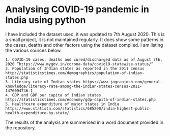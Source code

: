 # Analysing COVID-19 pandemic in India using python

I have included the dataset used, it was updated to 7th August 2020. This is a small project, it is not maintained regularly. It does show some patterns in the cases, deaths and other factors using the dataset compiled. I am listing the various sources below.

    1. COVID-19 cases, deaths and cured/discharged data as of August 7th, 2020 “https://www.mygov.in/corona-data/covid19-statewise-status/”
    2. Population of Indian states as reported in the 2011 census http://statisticstimes.com/demographics/population-of-indian-states.php
    3. Literacy rate of Indian states https://www.jagranjosh.com/general-knowledge/literacy-rate-among-the-indian-states-census-2011-1476094746-1
    4. GDP and GDP per capita of Indian states http://statisticstimes.com/economy/gdp-capita-of-indian-states.php
    5. Healthcare expenditure of major states in India https://www.statista.com/statistics/685200/india-highest-public-health-expenditure-by-state/

The results of the analysis are summerised in a word document provided in the repository.

